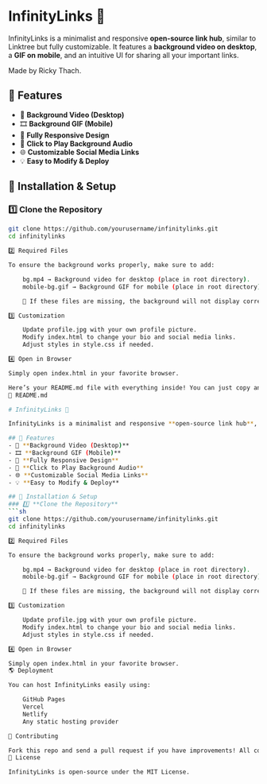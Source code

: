 # InfinityLinks 🌌

InfinityLinks is a minimalist and responsive **open-source link hub**, similar to Linktree but fully customizable. It features a **background video on desktop**, a **GIF on mobile**, and an intuitive UI for sharing all your important links. 

Made by Ricky Thach.

## 🚀 Features
- 🎥 **Background Video (Desktop)**
- 🎞 **Background GIF (Mobile)**
- 📱 **Fully Responsive Design**
- 🎵 **Click to Play Background Audio**
- 🌐 **Customizable Social Media Links**
- 💡 **Easy to Modify & Deploy**

## 🔧 Installation & Setup
### 1️⃣ **Clone the Repository**
```sh
git clone https://github.com/yourusername/infinitylinks.git
cd infinitylinks

2️⃣ Required Files

To ensure the background works properly, make sure to add:

    bg.mp4 → Background video for desktop (place in root directory).
    mobile-bg.gif → Background GIF for mobile (place in root directory).

    🚨 If these files are missing, the background will not display correctly.

3️⃣ Customization

    Update profile.jpg with your own profile picture.
    Modify index.html to change your bio and social media links.
    Adjust styles in style.css if needed.

4️⃣ Open in Browser

Simply open index.html in your favorite browser.

Here’s your README.md file with everything inside! You can just copy and paste it directly into your project. 🚀
📜 README.md

# InfinityLinks 🌌

InfinityLinks is a minimalist and responsive **open-source link hub**, similar to Linktree but fully customizable. It features a **background video on desktop**, a **GIF on mobile**, and an intuitive UI for sharing all your important links.

## 🚀 Features
- 🎥 **Background Video (Desktop)**
- 🎞 **Background GIF (Mobile)**
- 📱 **Fully Responsive Design**
- 🎵 **Click to Play Background Audio**
- 🌐 **Customizable Social Media Links**
- 💡 **Easy to Modify & Deploy**

## 🔧 Installation & Setup
### 1️⃣ **Clone the Repository**
```sh
git clone https://github.com/yourusername/infinitylinks.git
cd infinitylinks

2️⃣ Required Files

To ensure the background works properly, make sure to add:

    bg.mp4 → Background video for desktop (place in root directory).
    mobile-bg.gif → Background GIF for mobile (place in root directory).

    🚨 If these files are missing, the background will not display correctly.

3️⃣ Customization

    Update profile.jpg with your own profile picture.
    Modify index.html to change your bio and social media links.
    Adjust styles in style.css if needed.

4️⃣ Open in Browser

Simply open index.html in your favorite browser.
🌎 Deployment

You can host InfinityLinks easily using:

    GitHub Pages
    Vercel
    Netlify
    Any static hosting provider

🤝 Contributing

Fork this repo and send a pull request if you have improvements! All contributions are welcome.
📜 License

InfinityLinks is open-source under the MIT License.
